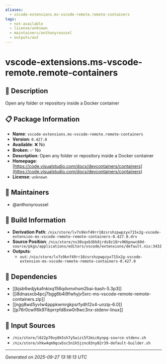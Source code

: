 ```yaml
---
aliases:
  - vscode-extensions.ms-vscode-remote.remote-containers
tags:
  - not-available
  - license/unknown
  - maintainers/anthonyroussel
  - outputs/out
---
```


# vscode-extensions.ms-vscode-remote.remote-containers

## 📝 Description

Open any folder or repository inside a Docker container

## 📋 Package Information

- **Name**: `vscode-extensions.ms-vscode-remote.remote-containers`
- **Version**: `0.427.0`
- **Available**: ❌ No
- **Broken**: ✅ No
- **Description**: Open any folder or repository inside a Docker container
- **Homepage**: [https://code.visualstudio.com/docs/devcontainers/containers](https://code.visualstudio.com/docs/devcontainers/containers)
- **License**: `unknown`
## 👥 Maintainers

- @anthonyroussel


## 🔧 Build Information

- **Derivation Path**: `/nix/store/lv7s9knf49rr10zsrshzpwpzyx715x2g-vscode-extension-ms-vscode-remote-remote-containers-0.427.0.drv`
- **Source Position**: `/nix/store/ns30sqxb36k8jrds8z18rv96bpnwc60d-source/pkgs/applications/editors/vscode/extensions/default.nix:3432`
- **Outputs**:
  - `out`:  `/nix/store/lv7s9knf49rr10zsrshzpwpzyx715x2g-vscode-extension-ms-vscode-remote-remote-containers-0.427.0`

## 🔗 Dependencies

- [[bjsb6wdjykafnkixq156qdvmxhsm2bai-bash-5.3p3]]
- [[i8dnasxcb4pcj7bgg6b4i9fwhyjv5xrc-ms-vscode-remote-remote-containers.zip]]
- [[ngq8wd5yvlw4pppkwmrgkpsrfydh12x4-unzip-6.0]]
- [[p76r0cwlf6k97ibprrpfd8xw0r8wc3nx-stdenv-linux]]

## 📁 Input Sources

- `/nix/store/l622p70vy8k5sh7y5wizi5f2mic6ynpg-source-stdenv.sh`
- `/nix/store/shkw4qm9qcw5sc5n1k5jznc83ny02r39-default-builder.sh`

---
*Generated on 2025-09-27 13:18:13 UTC*
